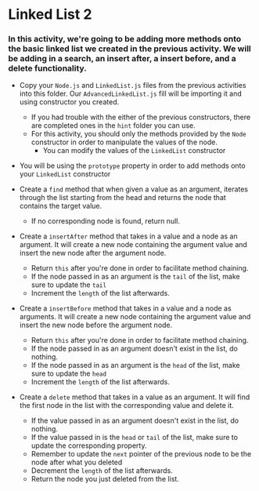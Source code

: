 # Linked List 2

### In this activity, we're going to be adding more methods onto the basic linked list we created in the previous activity. We will be adding in a search, an insert after, a insert before, and a delete functionality.

* Copy your `Node.js` and `LinkedList.js` files from the previous activities into this folder. Our `AdvancedLinkedList.js` fill will be importing it and using constructor you created.
    * If you had trouble with the either of the previous constructors, there are completed ones in the `hint` folder you can use.
    * For this activity, you should only the methods provided by the `Node` constructor in order to manipulate the values of the node.
        * You can modify the values of the `LinkedList` constructor

* You will be using the `prototype` property in order to add methods onto your `LinkedList` constructor

* Create a `find` method that when given a value as an argument, iterates through the list starting from the head and returns the node that contains the target value.
    * If no corresponding node is found, return null.

* Create a `insertAfter` method that takes in a value and a node as an argument. It will create a new node containing the argument value and insert the new node after the argument node.
    * Return `this` after you're done in order to facilitate method chaining.
    * If the node passed in as an argument is the `tail` of the list, make sure to update the `tail`
    * Increment the `length` of the list afterwards.

* Create a `insertBefore` method that takes in a value and a node as arguments. It will create a new node containing the argument value and insert the new node before the argument node.
    * Return `this` after you're done in order to facilitate method chaining.
    * If the node passed in as an argument doesn't exist in the list, do nothing.
    * If the node passed in as an argument is the `head` of the list, make sure to update the `head`
    * Increment the `length` of the list afterwards.

* Create a `delete` method that takes in a value as an argument. It will find the first node in the list with the corresponding value and delete it.
    * If the value passed in as an argument doesn't exist in the list, do nothing.
    * If the value passed in is the `head` or `tail` of the list, make sure to update the corresponding property.
    * Remember to update the `next` pointer of the previous node to be the node after what you deleted
    * Decrement the `length` of the list afterwards.
    * Return the node you just deleted from the list.
